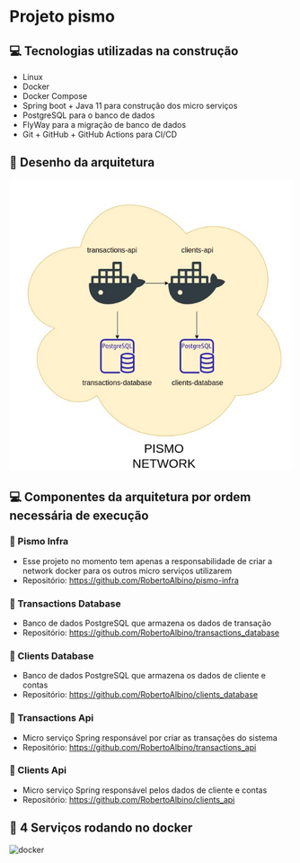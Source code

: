 # Projeto pismo

## 💻 Tecnologias utilizadas na construção

* Linux
* Docker
* Docker Compose
* Spring boot + Java 11 para construção dos micro serviços
* PostgreSQL para o banco de dados
* FlyWay para a migração de banco de dados
* Git + GitHub + GitHub Actions para CI/CD

## 📝 Desenho da arquitetura

![arquitetura](desenho.jpg)

## 💻 Componentes da arquitetura por ordem necessária de execução

### 🎲 Pismo Infra

* Esse projeto no momento tem apenas a responsabilidade de criar a network docker para os outros micro serviços utilizarem
* Repositório: https://github.com/RobertoAlbino/pismo-infra

### 🎲 Transactions Database

* Banco de dados PostgreSQL que armazena os dados de transação
* Repositório: https://github.com/RobertoAlbino/transactions_database

### 🎲 Clients Database

* Banco de dados PostgreSQL que armazena os dados de cliente e contas
* Repositório: https://github.com/RobertoAlbino/clients_database

### 🎲 Transactions Api

* Micro serviço Spring responsável por criar as transações do sistema
* Repositório: https://github.com/RobertoAlbino/transactions_api

### 🎲 Clients Api

* Micro serviço Spring responsável pelos dados de cliente e contas
* Repositório: https://github.com/RobertoAlbino/clients_api

## 📝 4 Serviços rodando no docker

![docker](docker.jpg)



